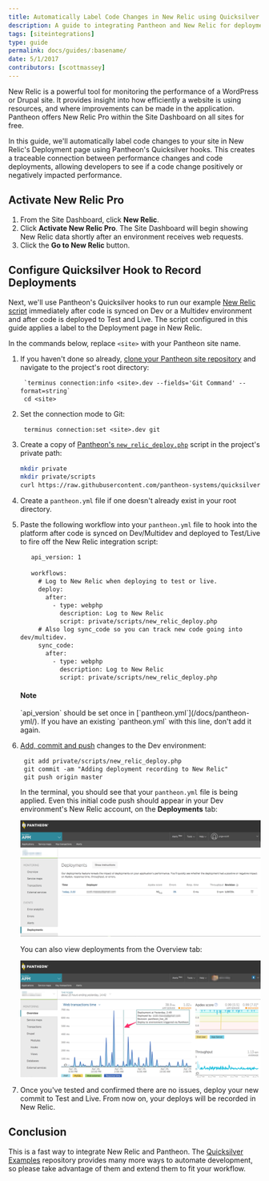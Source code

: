 ```yaml
---
title: Automatically Label Code Changes in New Relic using Quicksilver Hooks
description: A guide to integrating Pantheon and New Relic for deployment labeling.
tags: [siteintegrations]
type: guide
permalink: docs/guides/:basename/
date: 5/1/2017
contributors: [scottmassey]
---
```

New Relic is a powerful tool for monitoring the performance of a WordPress or Drupal site. It provides insight into how efficiently a website is using resources, and where improvements can be made in the application. Pantheon offers New Relic Pro within the Site Dashboard on all sites for free.

In this guide, we'll automatically label code changes to your site in New Relic's Deployment page using Pantheon's Quicksilver hooks. This creates a traceable connection between performance changes and code deployments, allowing developers to see if a code change positively or negatively impacted performance.

## Activate New Relic Pro

1. From the Site Dashboard, click **<span class="glyphicons glyphicons-eye-open"></span> New Relic**.
2. Click **Activate New Relic Pro**. The Site Dashboard will begin showing New Relic data shortly after an environment receives web requests.
3. Click the **<span class="glyphicons glyphicons-new-window-alt"></spaN> Go to New Relic** button.


## Configure Quicksilver Hook to Record Deployments
Next, we'll use Pantheon's Quicksilver hooks to run our example [New Relic script](https://github.com/pantheon-systems/quicksilver-examples/blob/master/new_relic_deploy/new_relic_deploy.php) immediately after code is synced on Dev or a Multidev environment and after code is deployed to Test and Live. The script configured in this guide applies a label to the Deployment page in New Relic.

In the commands below, replace `<site>` with your Pantheon site name.


1. If you haven't done so already, [clone your Pantheon site repository](/docs/git/#clone-your-site-codebase) and navigate to the project's root directory:

        `terminus connection:info <site>.dev --fields='Git Command' --format=string`
        cd <site>

2. Set the connection mode to Git:

        terminus connection:set <site>.dev git

3. Create a copy of [Pantheon's `new_relic_deploy.php`](https://github.com/pantheon-systems/quicksilver-examples/blob/master/new_relic_deploy/) script in the project's private path:

    ``` bash
    mkdir private
    mkdir private/scripts
    curl https://raw.githubusercontent.com/pantheon-systems/quicksilver-examples/master/new_relic_deploy/new_relic_deploy.php --output ./private/scripts/new_relic_deploy.php
    ```

4. Create a `pantheon.yml` file if one doesn't already exist in your root directory.

5. Paste the following workflow into your `pantheon.yml` file to hook into the platform after code is synced on Dev/Multidev and deployed to Test/Live to fire off the New Relic integration script:

          api_version: 1

          workflows:
            # Log to New Relic when deploying to test or live.
            deploy:
              after:
                - type: webphp
                  description: Log to New Relic
                  script: private/scripts/new_relic_deploy.php
            # Also log sync_code so you can track new code going into dev/multidev.
            sync_code:
              after:
                - type: webphp
                  description: Log to New Relic
                  script: private/scripts/new_relic_deploy.php


    <div class="alert alert-info">
    <h4 class="info">Note</h4>
    <p markdown="1">`api_version` should be set once in [`pantheon.yml`](/docs/pantheon-yml/). If you have an existing `pantheon.yml` with this line, don't add it again.</p>
    </div>

6. [Add, commit and push](/docs/git/#push-changes-to-pantheon) changes to the Dev environment:

        git add private/scripts/new_relic_deploy.php
        git commit -am "Adding deployment recording to New Relic"
        git push origin master

    In the terminal, you should see that your `pantheon.yml` file is being applied. Even this initial code push should appear in your Dev environment's New Relic account, on the **Deployments** tab:

    ![Deployment tab display](/source/docs/assets/images/integrations/newrelic/deploy_tab.png)

    You can also view deployments from the Overview tab:

    ![Deployment overview display](/source/docs/assets/images/integrations/newrelic/deploy_marker.png)

7. Once you've tested and confirmed there are no issues, deploy your new commit to Test and Live. From now on, your deploys will be recorded in New Relic.

## Conclusion
This is a fast way to integrate New Relic and Pantheon. The [Quicksilver Examples](https://github.com/pantheon-systems/quicksilver-examples) repository provides many more ways to automate development, so please take advantage of them and extend them to fit your workflow.
